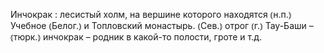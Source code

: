 ---
---

Инчокрак
: лесистый холм, на вершине которого находятся ⦅н.п.⦆ Учебное ⦅Белог.⦆ и Топловский монастырь. ⦅Сев.⦆ отрог ⦅г.⦆ Тау-Баши – ⦅тюрк.⦆ инчокрак – родник в какой-то полости, гроте и т.д.

